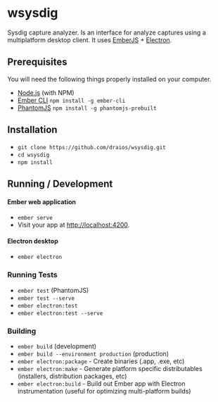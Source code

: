 # wsysdig

Sysdig capture analyzer. Is an interface for analyze captures using a multiplatform desktop client. It uses [EmberJS](https://emberjs.com/) + [Electron](https://electron.atom.io/).

## Prerequisites

You will need the following things properly installed on your computer.

* [Node.js](https://nodejs.org/) (with NPM)
* [Ember CLI](https://ember-cli.com/)
  `npm install -g ember-cli`
* [PhantomJS](http://phantomjs.org/)
  `npm install -g phantomjs-prebuilt`

## Installation

* `git clone https://github.com/draios/wsysdig.git`
* `cd wsysdig`
* `npm install`

## Running / Development

#### Ember web application

* `ember serve`
* Visit your app at [http://localhost:4200](http://localhost:4200).

#### Electron desktop

- `ember electron`

### Running Tests

* `ember test` (PhantomJS)
* `ember test --serve`
* `ember electron:test`
* `ember electron:test --serve`

### Building

* `ember build` (development)
* `ember build --environment production` (production)
* `ember electron:package` - Create binaries (.app, .exe, etc)
* `ember electron:make` - Generate platform specific distributables (installers, distribution packages, etc)
* `ember electron:build` - Build out Ember app with Electron instrumentation (useful for optimizing multi-platform builds)
